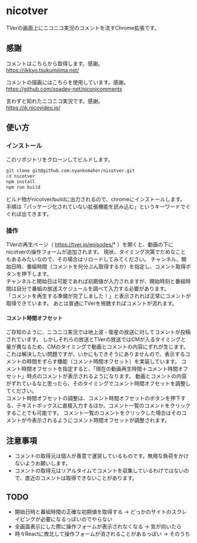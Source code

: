 # nicotver
TVerの画面上にニコニコ実況のコメントを流すChrome拡張です。

## 感謝

コメントはこちらから取得します。感謝。  
https://jikkyo.tsukumijima.net/  

コメントの描画にはこちらを使用しています。感謝。  
https://github.com/xpadev-net/niconicomments

言わずと知れたニコニコ実況です。感謝。  
https://jk.nicovideo.jp/


## 使い方

### インストール

このリポジトリをクローンしてビルドします。
```sh
git clone git@github.com:nyankomaher/nicotver.git
cd nicotver
npm install
npm run build
```

ビルド物がnicotver/buildに出力されるので、chromeにインストールします。  
手順は「パッケージ化されていない拡張機能を読み込む」というキーワードでぐぐれば出てきます。

### 操作

TVerの再生ページ（ https://tver.jp/episodes/* ）を開くと、動画の下にnicotverの操作フォームが追加されます。
現状、タイミング次第でだめなこともあるみたいなので、その場合はリロードしてみてください。
チャンネル、開始日時、番組時間（コメントを何分ぶん取得するか）を指定し、コメント取得ボタンを押下します。  
チャンネルと開始日は可能であれば初期値が入力されますが、開始時刻と番組時間は自分で番組の放送スケジュールを調べて入力する必要があります。  
「コメントを再生する準備が完了しました！」と表示されれば正常にコメントが取得できています。
あとは普通にTVerを視聴すればコメントが流れます。

#### コメント時間オフセット

ご存知のように、ニコニコ実況では地上波・衛星の放送に対してコメントが投稿されています。
しかしそれらの放送とTVerの放送ではCMが入るタイミングと量が異なるため、CMのタイミングで動画とコメントの内容にずれが生じます。
これは解決したい問題ですが、いかにもできそうにありませんので、表示するコメントの時間をずらす機能（コメント時間オフセット）を実装しています。
コメント時間オフセットを指定すると、「現在の動画再生時間＋コメント時間オフセット」時点のコメントが表示されるようになります。
動画とコメントの内容がずれているなと思ったら、そのタイミングでコメント時間オフセットを調整してください。  
コメント時間オフセットの調整は、コメント時間オフセットのボタンを押下する、テキストボックスに直接入力するほか、コメント一覧のコメントをクリックすることでも可能です。
コメント一覧のコメントをクリックした場合はそのコメントが今表示されるようにコメント時間オフセットが調整されます。


## 注意事項

- コメントの取得元は個人が善意で運営しているものです。無用な負荷をかけないようお願いします。
- コメントの取得元はリアルタイムでコメントを収集しているわけではないので、直近のコメントは取得できないことがあります。

## TODO

- 開始日時と番組時間の正確な初期値を取得する → どっかのサイトのスクレイピングが必要になるっぽいのでやらない
- 全画面表示にした際に操作フォームが表示されなくなる → 気が向いたら
- 時々Reactに敗北して操作フォームが消されることがあるっぽい → そのうち